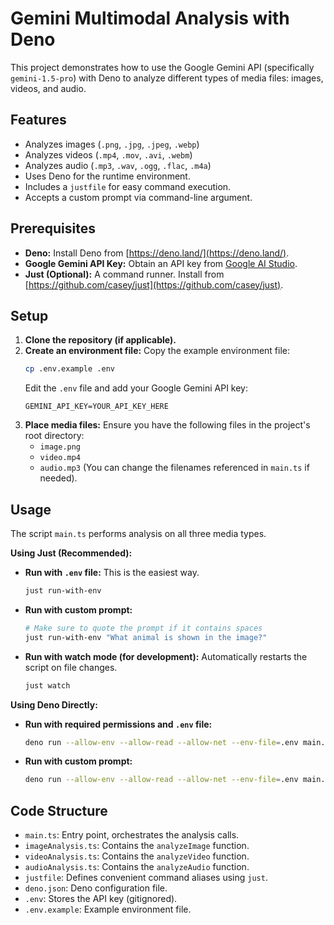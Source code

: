 # Gemini Multimodal Analysis with Deno

This project demonstrates how to use the Google Gemini API (specifically `gemini-1.5-pro`) with Deno to analyze different types of media files: images, videos, and audio.

## Features

- Analyzes images (`.png`, `.jpg`, `.jpeg`, `.webp`)
- Analyzes videos (`.mp4`, `.mov`, `.avi`, `.webm`)
- Analyzes audio (`.mp3`, `.wav`, `.ogg`, `.flac`, `.m4a`)
- Uses Deno for the runtime environment.
- Includes a `justfile` for easy command execution.
- Accepts a custom prompt via command-line argument.

## Prerequisites

- **Deno:** Install Deno from [https://deno.land/](https://deno.land/).
- **Google Gemini API Key:** Obtain an API key from [Google AI Studio](https://aistudio.google.com/app/apikey).
- **Just (Optional):** A command runner. Install from [https://github.com/casey/just](https://github.com/casey/just).

## Setup

1.  **Clone the repository (if applicable).**
2.  **Create an environment file:**
    Copy the example environment file:
    ```bash
    cp .env.example .env
    ```
    Edit the `.env` file and add your Google Gemini API key:
    ```dotenv
    GEMINI_API_KEY=YOUR_API_KEY_HERE
    ```
3.  **Place media files:**
    Ensure you have the following files in the project's root directory:
    - `image.png`
    - `video.mp4`
    - `audio.mp3`
      (You can change the filenames referenced in `main.ts` if needed).

## Usage

The script `main.ts` performs analysis on all three media types.

**Using Just (Recommended):**

- **Run with `.env` file:** This is the easiest way.
  ```bash
  just run-with-env
  ```
- **Run with custom prompt:**
  ```bash
  # Make sure to quote the prompt if it contains spaces
  just run-with-env "What animal is shown in the image?"
  ```
- **Run with watch mode (for development):** Automatically restarts the script on file changes.
  ```bash
  just watch
  ```

**Using Deno Directly:**

- **Run with required permissions and `.env` file:**
  ```bash
  deno run --allow-env --allow-read --allow-net --env-file=.env main.ts
  ```
- **Run with custom prompt:**
  ```bash
  deno run --allow-env --allow-read --allow-net --env-file=.env main.ts "Summarize the audio clip."
  ```

## Code Structure

- `main.ts`: Entry point, orchestrates the analysis calls.
- `imageAnalysis.ts`: Contains the `analyzeImage` function.
- `videoAnalysis.ts`: Contains the `analyzeVideo` function.
- `audioAnalysis.ts`: Contains the `analyzeAudio` function.
- `justfile`: Defines convenient command aliases using `just`.
- `deno.json`: Deno configuration file.
- `.env`: Stores the API key (gitignored).
- `.env.example`: Example environment file.
